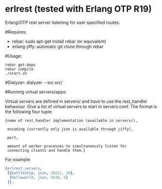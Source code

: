 erlrest (tested with Erlang OTP R19)
=======

Erlang/OTP rest server listening for user specified routes.

#Requires:
* rebar: sudo apt-get install rebar (or equivalent)
* erlang-jiffy: automatic git clone through rebar

#Usage:

```
rebar get-deps
rebar compile
./start.sh
```

#Dialyzer:
dialyzer --src src/

#Running virtual servers/apps:

Virtual servers are defined in servers/ and have to use the
rest_handler behaviour. Give a list of virtual servers to
start in servers.conf. The format is the following four tuple:

```
{name of rest_handler implementation (available in servers/),

 encoding (currently only json is available through jiffy),

 port,

 amount of worker processes to simultaneously listen for
 connecting clients and handle them.}
```

For example:
```erlang
{erlrest_servers,
 [{battleship, json, 28251, 10},
  {helloworld, json, 5030, 5}
 ]}.
```
